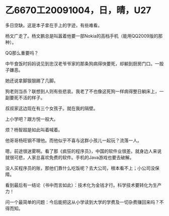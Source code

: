 # 乙6670工20091004，日，晴，U27

多日空缺。这是本子拿在手上的字迹，有些难看。

杨文广走了。杨文鹏总是叫嚣着他要一部Nokia的高档手机（能用QQ2009版的那种）。

QQ那么重要吗？

中午食饭时妈妈说见到忠汉老爷爷家的那条狗病得快要死，却躺到厨房门口。一股子嫌恶。

她还说拿脚狠狠踢了几脚。

狗老则当杀？联想到人则有些悲哀。我老了不也像这死狗一样病得整日躺床上，一副要死不活的样子。

叔叔家这边现在有三个女孩子。就在我的隔壁。

上小学吧？跟方悦一般大。

烦？杨智超是如此叫着喊着。

他哥哥杨旺钢不理他。而他似乎不喜与这群小孩儿一起玩？流落一人。

嗯，前途很迷雾啊。看了那《疯狂的程序员》，中国的软件业很差。就身边人来说就很可悲，人家总喜欢免费的软件。手机的Java游戏也要去破解。

没人买程序员的账，那他们靠什么吃饭呢？去大公司，根本看不上；小公司没保障。

看到最后有一结论（书中而言如此）：技术化为金钱才行。科学技术要转化为生产力！

问一个最简单的问题：今后能把这从小学读到大学的学费及一切杂费赚回来吗？不得而知。
